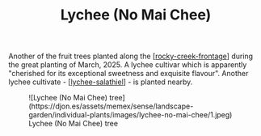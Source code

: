 ﻿---
latitude: -27.53817
longitude: 152.05557216666668
photos:
  1:
    date: 2025-03-14 17:27:41
    description: Lychee - No Mai Chi
    filename: 25BE4100-F41C-440D-8AAE-CEE45BAD6B39.heic
    latitude: -27.53817
    longitude: 152.05557216666668
    memexFilename: images/lychee-no-mai-chee/1.jpeg
    title: None
tags:
- individual-plant
- rocky-creek-frontage
- wood-duck-meadows
title: Lychee (No Mai Chee)
type: single-plant
---
Another of the fruit trees planted along the [[rocky-creek-frontage]] during the great planting of March, 2025. A lychee cultivar which is apparently "cherished for its exceptional sweetness and exquisite flavour". Another lychee cultivate - [[lychee-salathiel]] - is planted nearby.

<figure markdown>
![Lychee (No Mai Chee) tree](https://djon.es/assets/memex/sense/landscape-garden/individual-plants/images/lychee-no-mai-chee/1.jpeg)
<caption>Lychee (No Mai Chee) tree</caption>
</figure>

[//begin]: # "Autogenerated link references for markdown compatibility"
[rocky-creek-frontage]: ../rocky-creek-frontage "Rocky Creek Frontage"
[lychee-salathiel]: lychee-salathiel "Lychee (Salathiel)"
[//end]: # "Autogenerated link references"